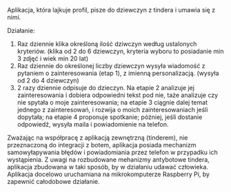 Aplikacja, która lajkuje profil, pisze do dziewczyn z tindera i umawia się z nimi. 

Działanie: 
1. Raz dziennie klika określoną ilość dziwczyn według ustalonych kryteriów. (klika od 2 do 6 dziewczyn, kryteria wyboru to posiadanie min 3 zdjęć i wiek min 20 lat)
2. Raz dziennie do określonej liczby dziewczyn wysyła wiadomość z pytaniem o zainteresowania (etap 1), z imienną personalizacją. (wysyła od 2 do 4 dziewczyn)
3. 2 razy dziennie odpisuje do dzieczyn. Na etapie 2 analizuje jej zainteresowania i dobiera odpowiedni tekst pod nie, taże analizuje czy nie spytała o moje zainteresowania; na etapie 3 ciągnie dalej temat jednego z zainteresowań, i rozwija o moich zainteresowaniach jeśli dopytała; na etapie 4 proponuje spotkanie; później, jeśli dostanie odpowiedź, wysyła maila i powiadomienie na telefon.

Zważając na współpracę z aplikacją zewnętrzną (tinderem), nie przeznaczoną do integracji z botem,  aplikacja posiada mechanizm samowyłapywania błędów i powiadomiania przez telefon w przypadku ich wystąpienia. Z uwagi na rozbudowane mehanizmy antybotowe tindera, aplikacja zbudowana w taki sposób, by w działaniu udawać człowieka. Aplikacja docelowo uruchamiana na mikrokomputerze Raspberry Pi, by zapewnić całodobowe działanie. 

